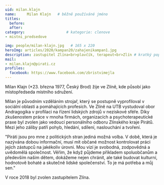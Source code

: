 ```yaml
---
uid: milan.klajn
name:     Milan Klajn  	# běžně používáné jméno
titles:
  before: 
  after:
category:                   # kategorie: clenove
- mistni_predsedove

img: people/milan-klajn.jpg   # 165 x 220
heroImg: articles/2020/kampan20/zahajenikampan1.jpg
description: zastupitel Zlína<br>plavčík, terapeut<br>Zlín # kratký popis, max 160 znaků
mail:
- milan.klajn@pirati.cz
profiles:
  facebook: https://www.facebook.com/zbristvimejla
---
```


Milan Klajn (*23. března 1977, Český Brod) žije ve Zlíně, kde působí jako místopředseda místního sdružení.

Milan je původním vzděláním strojař, který se postupně vyprofiloval v sociální oblasti a pomáhajících profesích. Ve Zlíně na UTB vystudoval obor Andragogika v profilaci na řízení lidských zdrojů v neziskové sféře. Díky zkušenostem práce v mnoha firmách, organizacích a psychoterapeutické praxe byl zvolen jako vedoucí personálního odboru Zlínského kraje Pirátů. Mezi jeho záliby patří pohyb, hledání, sdílení, naslouchání a tvoření.

"Piráti jsou pro mne z politických stran jediná možná volba. V době, která je nazývána dobou informační, musí mít občané možnost kontrolovat práci jejich zástupců na jakékoliv úrovni. Mou vizí je svobodná, zodpovědná a uvědomělá společnost. Věřím, že když půjdeme příkladem spoluobčanům a především našim dětem, dokážeme nejen chránit, ale také budovat kulturní, hodnotově bohaté a skutečně lidské společenství. To je má potřeba a můj sen."

V roce 2018 byl zvolen zastupitelem Zlína.
